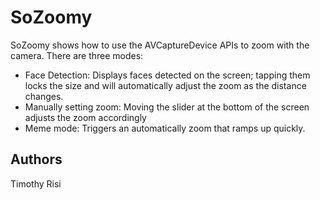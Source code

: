 SoZoomy
=======
SoZoomy shows how to use the AVCaptureDevice APIs to zoom with the camera. There are three modes:

* Face Detection: Displays faces detected on the screen; tapping them locks the size and will automatically adjust the zoom as the distance changes.
* Manually setting zoom: Moving the slider at the bottom of the screen adjusts the zoom accordingly
* Meme mode: Triggers an automatically zoom that ramps up quickly.

Authors
-------
Timothy Risi
